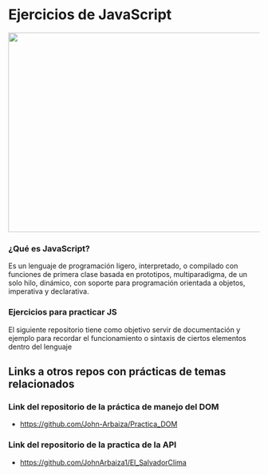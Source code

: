 # Ejercicios de JavaScript
 <img src="https://github.com/John-Arbaiza/Ejercicios_JS/assets/94189760/e1612163-7074-4e12-b2be-1fe837b848aa" alt="" style="width: 800px; height: 400px ;">

### ¿Qué es JavaScript?
Es un lenguaje de programación ligero, interpretado, o compilado con funciones de primera clase basada en prototipos, multiparadigma, de un solo hilo, dinámico, con soporte para programación orientada a objetos, imperativa y declarativa.


### Ejercicios para practicar JS
El siguiente repositorio tiene como objetivo servir de documentación y ejemplo para recordar el funcionamiento o sintaxis de ciertos elementos dentro del lenguaje

## Links a otros repos con prácticas de temas relacionados

### Link del repositorio de la práctica de manejo del DOM
* https://github.com/John-Arbaiza/Practica_DOM
### Link del repositorio de la practica de la API
* https://github.com/JohnArbaiza1/El_SalvadorClima



